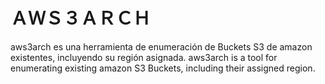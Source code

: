 # ＡＷＳ３ＡＲＣＨ
aws3arch es una herramienta de enumeración de Buckets S3 de amazon existentes, incluyendo su región asignada.
aws3arch is a tool for enumerating existing amazon S3 Buckets, including their assigned region.
